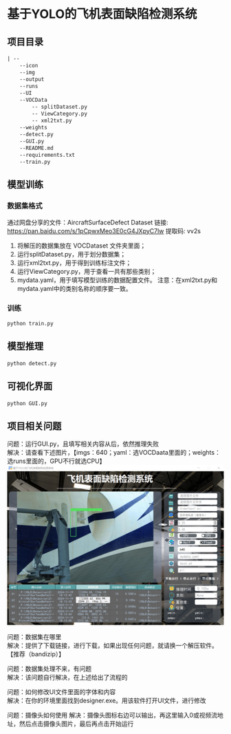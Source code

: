 # 基于YOLO的飞机表面缺陷检测系统

## 项目目录
```
| --
    --icon
    --img
    --output
    --runs
    --UI
    --VOCData
        -- splitDataset.py
        -- ViewCategory.py
        -- xml2txt.py
    --weights
    --detect.py
    --GUI.py
    --README.md
    --requirements.txt
    --train.py
```

## 模型训练
### 数据集格式
通过网盘分享的文件：AircraftSurfaceDefect Dataset
链接: https://pan.baidu.com/s/1pCpwxMeo3E0cG4JXpyC7lw 提取码: vv2s

1. 将解压的数据集放在 VOCDataset 文件夹里面； 
2. 运行splitDataset.py，用于划分数据集；
3. 运行xml2txt.py，用于得到训练标注文件；
4. 运行ViewCategory.py，用于查看一共有那些类别；
5. mydata.yaml，用于填写模型训练的数据配置文件。
注意：在xml2txt.py和mydata.yaml中的类别名称的顺序要一致。 

### 训练
```
python train.py
```

## 模型推理

```
python detect.py
```

## 可视化界面
```
python GUI.py
```

## 项目相关问题
问题：运行GUI.py，且填写相关内容从后，依然推理失败    
解决：请查看下述图片，【imgs：640；yaml：选VOCDaata里面的；weights：选runs里面的，GPU不行就选CPU】
![](./gui.png)

问题：数据集在哪里       
解决：提供了下载链接，进行下载，如果出现任何问题，就请换一个解压软件。【推荐（bandizip）】

问题：数据集处理不来，有问题      
解决：该问题自行解决，在上述给出了流程的

问题：如何修改UI文件里面的字体和内容     
解决：在你的环境里面找到designer.exe。用该软件打开UI文件，进行修改

问题：摄像头如何使用
解决：摄像头图标右边可以输出，再这里输入0或视频流地址，然后点击摄像头图片，最后再点击开始运行